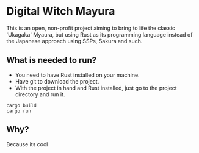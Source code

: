 # Digital Witch Mayura
This is an open, non-profit project aiming to bring to life the classic 'Ukagaka' Myaura, but using Rust as its programming language instead of the Japanese approach using SSPs, Sakura and such.

## What is needed to run?
- You need to have Rust installed on your machine.
- Have git to download the project.
- With the project in hand and Rust installed, just go to the project directory and run it.
```
cargo build
cargo run
```

## Why?
Because its cool